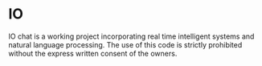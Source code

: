 # IO
IO chat is a working project incorporating real time intelligent systems and natural language processing. The use of this code is strictly prohibited without the express written consent of the owners.

